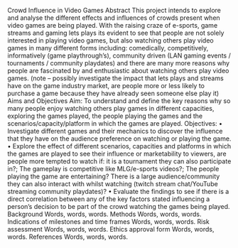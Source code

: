 Crowd Influence in Video Games
Abstract
This project intends to explore and analyse the different effects and influences of crowds present when video games are being played. With the raising craze of e-sports, game streams and gaming lets plays its evident to see that people are not solely interested in playing video games, but also watching others play video games in many different forms including: comedically, competitively, informatively (game playthrough’s), community driven (LAN gaming events / tournaments / community playdates) and there are many more reasons why people are fascinated by and enthusiastic about watching others play video games.
(note – possibly investigate the impact that lets plays and streams have on the game industry market, are people more or less likely to purchase a game because they have already seen someone else play it)
Aims and Objectives
Aim:
To understand and define the key reasons why so many people enjoy watching others play games in different capacities, exploring the games played, the people playing the games and the scenarios/capacity/platform in which the games are played.
Objectives:
•	Investigate different games and their mechanics to discover the influence that they have on the audience preference on watching or playing the game.
•	Explore the effect of different scenarios, capacities and platforms in which the games are played to see their influence or marketability to viewers, are people more tempted to watch if: it is a tournament they can also participate in?; The gameplay is competitive like MLG/e-sports videos?; The people playing the game are entertaining? There is a large audience/community they can also interact with whilst watching (twitch stream chat/YouTube streaming community playdates)?
•	Evaluate the findings to see if there is a direct correlation between any of the key factors stated influencing a person’s decision to be part of the crowd watching the games being played.
Background
Words, words, words.
Methods
Words, words, words.
Indications of milestones and time frames
Words, words, words.
Risk assessment
Words, words, words.
Ethics approval form
Words, words, words.
References
Words, words, words.
 
